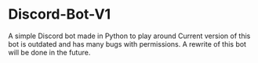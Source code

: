 # Discord-Bot-V1
A simple Discord bot made in Python to play around
Current version of this bot is outdated and has many bugs with permissions. A rewrite of this bot will be done in the future. 
